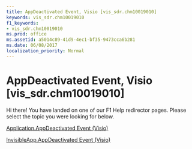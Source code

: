 ```yaml
---
title: AppDeactivated Event, Visio [vis_sdr.chm10019010]
keywords: vis_sdr.chm10019010
f1_keywords:
- vis_sdr.chm10019010
ms.prod: office
ms.assetid: a5014c89-41d9-4ec1-bf35-9473cca6b281
ms.date: 06/08/2017
localization_priority: Normal
---
```



# AppDeactivated Event, Visio [vis_sdr.chm10019010]

Hi there! You have landed on one of our F1 Help redirector pages. Please select the topic you were looking for below.

[Application.AppDeactivated Event (Visio)](http://msdn.microsoft.com/library/362bb2fb-91a2-01be-e686-3bf076388341%28Office.15%29.aspx)

[InvisibleApp.AppDeactivated Event (Visio)](http://msdn.microsoft.com/library/1ec2fc2f-8c57-3aa0-acff-c57bf1136bb6%28Office.15%29.aspx)


